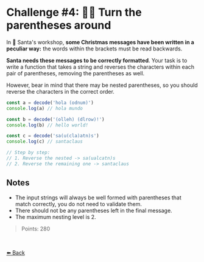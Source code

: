 # Challenge #4: 😵‍💫 Turn the parentheses around

In 🎅 Santa's workshop, **some Christmas messages have been written in a peculiar way:** the words within the brackets must be read backwards.

**Santa needs these messages to be correctly formatted**. Your task is to write a function that takes a string and reverses the characters within each pair of parentheses, removing the parentheses as well.

However, bear in mind that there may be nested parentheses, so you should reverse the characters in the correct order.

```typescript
const a = decode('hola (odnum)')
console.log(a) // hola mundo

const b = decode('(olleh) (dlrow)!')
console.log(b) // hello world!

const c = decode('sa(u(cla)atn)s')
console.log(c) // santaclaus

// Step by step:
// 1. Reverse the nested -> sa(ualcatn)s
// 2. Reverse the remaining one -> santaclaus
```

## Notes

* The input strings will always be well formed with parentheses that match correctly, you do not need to validate them.
* There should not be any parentheses left in the final message.
* The maximum nesting level is 2.

> Points: 280

<br>

[⬅️ Back](https://github.com/AlecANL/adventjs/tree/main/src/2023)
